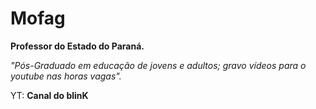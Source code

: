 # Mofag 
<Strong> Professor do Estado do Paraná.</strong>
<p><em>"Pós-Graduado em educação de jovens e adultos; gravo vídeos para o youtube nas horas vagas". </em></p>
<p>YT: <strong> Canal do blinK </strong>
